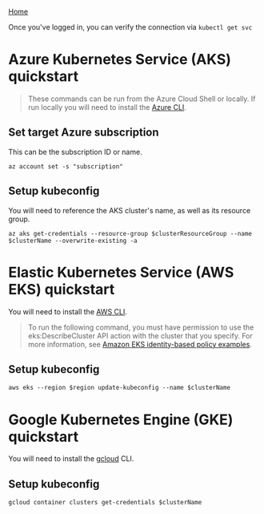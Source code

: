 [Home](../index.md)

Once you've logged in, you can verify the connection via `kubectl get svc`
# Azure Kubernetes Service (AKS) quickstart

> These commands can be run from the Azure Cloud Shell or locally. If run locally you will need to install the [Azure CLI](https://docs.microsoft.com/en-us/cli/azure/).

## Set target Azure subscription

This can be the subscription ID or name.

```
az account set -s "subscription"
```

## Setup kubeconfig

You will need to reference the AKS cluster's name, as well as its resource group.

```
az aks get-credentials --resource-group $clusterResourceGroup --name $clusterName --overwrite-existing -a
```

# Elastic Kubernetes Service (AWS EKS) quickstart

You will need to install the [AWS CLI](https://docs.aws.amazon.com/cli/latest/userguide/cli-chap-install.html).

> To run the following command, you must have permission to use the eks:DescribeCluster API action with the cluster that you specify. For more information, see [Amazon EKS identity-based policy examples](https://docs.aws.amazon.com/eks/latest/userguide/security_iam_id-based-policy-examples.html).

## Setup kubeconfig

```shell
aws eks --region $region update-kubeconfig --name $clusterName
```

# Google Kubernetes Engine (GKE) quickstart

You will need to install the [gcloud](https://cloud.google.com/sdk/docs/install) CLI.

## Setup kubeconfig

```shell
gcloud container clusters get-credentials $clusterName
```
